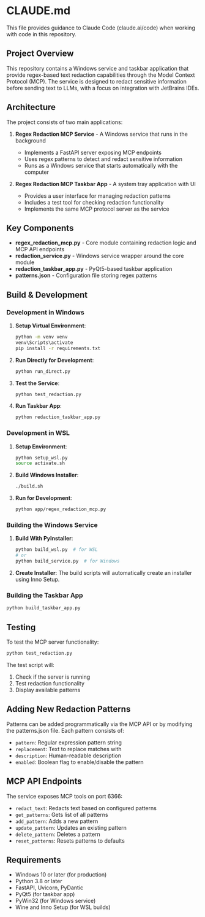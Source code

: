 # CLAUDE.md

This file provides guidance to Claude Code (claude.ai/code) when working with code in this repository.

## Project Overview

This repository contains a Windows service and taskbar application that provide regex-based text redaction capabilities through the Model Context Protocol (MCP). The service is designed to redact sensitive information before sending text to LLMs, with a focus on integration with JetBrains IDEs.

## Architecture

The project consists of two main applications:

1. **Regex Redaction MCP Service** - A Windows service that runs in the background
   - Implements a FastAPI server exposing MCP endpoints
   - Uses regex patterns to detect and redact sensitive information
   - Runs as a Windows service that starts automatically with the computer

2. **Regex Redaction MCP Taskbar App** - A system tray application with UI
   - Provides a user interface for managing redaction patterns
   - Includes a test tool for checking redaction functionality
   - Implements the same MCP protocol server as the service

## Key Components

- **regex_redaction_mcp.py** - Core module containing redaction logic and MCP API endpoints
- **redaction_service.py** - Windows service wrapper around the core module
- **redaction_taskbar_app.py** - PyQt5-based taskbar application
- **patterns.json** - Configuration file storing regex patterns

## Build & Development

### Development in Windows

1. **Setup Virtual Environment**:
   ```bash
   python -m venv venv
   venv\Scripts\activate
   pip install -r requirements.txt
   ```

2. **Run Directly for Development**:
   ```bash
   python run_direct.py
   ```

3. **Test the Service**:
   ```bash
   python test_redaction.py
   ```

4. **Run Taskbar App**:
   ```bash
   python redaction_taskbar_app.py
   ```

### Development in WSL

1. **Setup Environment**:
   ```bash
   python setup_wsl.py
   source activate.sh
   ```

2. **Build Windows Installer**:
   ```bash
   ./build.sh
   ```

3. **Run for Development**:
   ```bash
   python app/regex_redaction_mcp.py
   ```

### Building the Windows Service

1. **Build With PyInstaller**:
   ```bash
   python build_wsl.py  # for WSL
   # or
   python build_service.py  # for Windows
   ```

2. **Create Installer**:
   The build scripts will automatically create an installer using Inno Setup.

### Building the Taskbar App

```bash
python build_taskbar_app.py
```

## Testing

To test the MCP server functionality:

```bash
python test_redaction.py
```

The test script will:
1. Check if the server is running
2. Test redaction functionality
3. Display available patterns

## Adding New Redaction Patterns

Patterns can be added programmatically via the MCP API or by modifying the patterns.json file. Each pattern consists of:

- `pattern`: Regular expression pattern string
- `replacement`: Text to replace matches with
- `description`: Human-readable description
- `enabled`: Boolean flag to enable/disable the pattern

## MCP API Endpoints

The service exposes MCP tools on port 6366:

- `redact_text`: Redacts text based on configured patterns
- `get_patterns`: Gets list of all patterns
- `add_pattern`: Adds a new pattern
- `update_pattern`: Updates an existing pattern
- `delete_pattern`: Deletes a pattern
- `reset_patterns`: Resets patterns to defaults

## Requirements

- Windows 10 or later (for production)
- Python 3.8 or later
- FastAPI, Uvicorn, PyDantic
- PyQt5 (for taskbar app)
- PyWin32 (for Windows service)
- Wine and Inno Setup (for WSL builds)